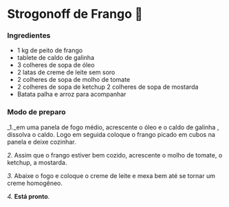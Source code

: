 # Strogonoff de Frango :chicken:

### Ingredientes

- 1 kg de peito de frango
- tablete de caldo de galinha
- 3 colheres de sopa de óleo
- 2 latas de creme de leite sem soro
- 2 colheres de sopa de molho de tomate
- 2 colheres de sopa de ketchup 2 colheres de sopa de mostarda
- Batata palha e arroz para acompanhar

### Modo de preparo

_1._em uma panela de fogo médio, acrescente o óleo e o caldo de galinha , dissolva o caldo. Logo em seguida coloque o frango picado em cubos na panela e deixe cozinhar.

_2._ Assim que o frango estiver bem cozido, acrescente o molho de tomate, o ketchup, a mostarda.

_3._ Abaixe o fogo e coloque o creme de leite e mexa bem até se tornar um creme homogêneo.

_4._ **Está pronto**.



 

 
